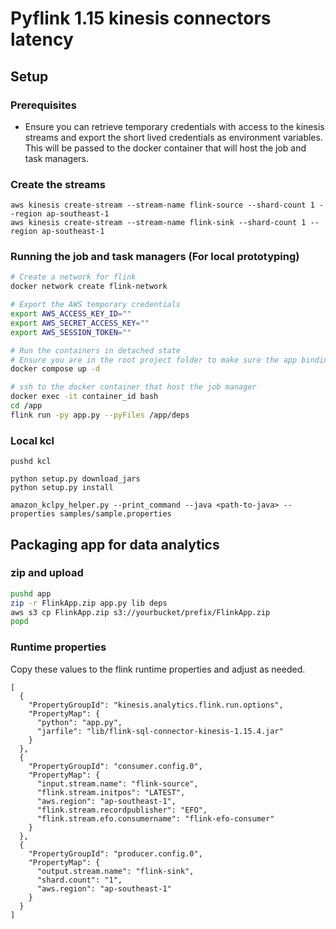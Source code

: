 # Pyflink 1.15 kinesis connectors latency

## Setup

### Prerequisites

- Ensure you can retrieve temporary credentials with access to the kinesis streams and export the short lived credentials as environment variables. This will be passed to the docker container that will host the job and task managers.

### Create the streams

```
aws kinesis create-stream --stream-name flink-source --shard-count 1 --region ap-southeast-1
aws kinesis create-stream --stream-name flink-sink --shard-count 1 --region ap-southeast-1
```

### Running the job and task managers (For local prototyping)

```sh
# Create a network for flink
docker network create flink-network

# Export the AWS temporary credentials
export AWS_ACCESS_KEY_ID=""
export AWS_SECRET_ACCESS_KEY=""
export AWS_SESSION_TOKEN=""

# Run the containers in detached state
# Ensure you are in the root project folder to make sure the app binding works
docker compose up -d

# ssh to the docker container that host the job manager
docker exec -it container_id bash
cd /app
flink run -py app.py --pyFiles /app/deps
```

### Local kcl

```
pushd kcl

python setup.py download_jars
python setup.py install

amazon_kclpy_helper.py --print_command --java <path-to-java> --properties samples/sample.properties
```

## Packaging app for data analytics

### zip and upload

```bash
pushd app
zip -r FlinkApp.zip app.py lib deps
aws s3 cp FlinkApp.zip s3://yourbucket/prefix/FlinkApp.zip
popd
```

### Runtime properties

Copy these values to the flink runtime properties and adjust as needed.

```
[
  {
    "PropertyGroupId": "kinesis.analytics.flink.run.options",
    "PropertyMap": {
      "python": "app.py",
      "jarfile": "lib/flink-sql-connector-kinesis-1.15.4.jar"
    }
  },
  {
    "PropertyGroupId": "consumer.config.0",
    "PropertyMap": {
      "input.stream.name": "flink-source",
      "flink.stream.initpos": "LATEST",
      "aws.region": "ap-southeast-1",
      "flink.stream.recordpublisher": "EFO",
      "flink.stream.efo.consumername": "flink-efo-consumer"
    }
  },
  {
    "PropertyGroupId": "producer.config.0",
    "PropertyMap": {
      "output.stream.name": "flink-sink",
      "shard.count": "1",
      "aws.region": "ap-southeast-1"
    }
  }
]
```  
